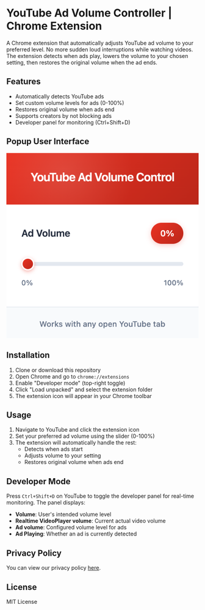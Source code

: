 # YouTube Ad Volume Controller | Chrome Extension

A Chrome extension that automatically adjusts YouTube ad volume to your preferred level. No more sudden loud interruptions while watching videos. The extension detects when ads play, lowers the volume to your chosen setting, then restores the original volume when the ad ends.

## Features

- Automatically detects YouTube ads
- Set custom volume levels for ads (0-100%)
- Restores original volume when ads end
- Supports creators by not blocking ads
- Developer panel for monitoring (Ctrl+Shift+D)

## Popup User Interface

![Popup Interface](images/popup.png)

## Installation

1. Clone or download this repository
2. Open Chrome and go to `chrome://extensions`
3. Enable "Developer mode" (top-right toggle)
4. Click "Load unpacked" and select the extension folder
5. The extension icon will appear in your Chrome toolbar

## Usage

1. Navigate to YouTube and click the extension icon
2. Set your preferred ad volume using the slider (0-100%)
3. The extension will automatically handle the rest:
   - Detects when ads start
   - Adjusts volume to your setting
   - Restores original volume when ads end

## Developer Mode

Press `Ctrl+Shift+D` on YouTube to toggle the developer panel for real-time monitoring. The panel displays:

- **Volume**: User's intended volume level
- **Realtime VideoPlayer volume**: Current actual video volume
- **Ad volume**: Configured volume level for ads
- **Ad Playing**: Whether an ad is currently detected

## Privacy Policy

You can view our privacy policy [here](https://alberthashani.github.io/youtube-ad-volume-controller/privacy_policy.html).

## License

MIT License